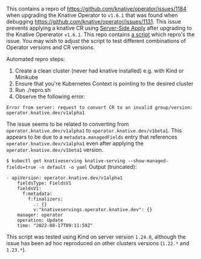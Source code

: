 This contains a repro of https://github.com/knative/operator/issues/1184 when upgrading the Knative Operator to `v1.6.1` that was found when debugging https://github.com/knative/operator/issues/1131. This issue prevents
applying a knative CR using [Server-Side Apply](https://kubernetes.io/docs/reference/using-api/server-side-apply/) after upgrading to the Knative Opererator `v1.6.1`.
This repo contains [a script](./repro.sh) which repro's the issue.  You may wish to adjust the script to test different combinations of Operator versions and CR versions.

Automated repro steps:
1) Create a clean cluster (never had knative installed) e.g. with Kind or Minikube
2) Ensure that you're Kubernetes Context is pointing to the desired cluster
3) Run ./repro.sh
4) Observe the following error:

```
Error from server: request to convert CR to an invalid group/version: operator.knative.dev/v1alpha1
```

The issue seems to be related to converting from `operator.knative.dev/v1alpha1` to `operator.knative.dev/v1beta1`. This appears to be due to a `metadata.managedFields` entry that references `operator.knative.dev/v1alpha1` even after applying the `operator.knative.dev/v1beta1` version.

`$ kubectl get knativeserving knative-serving --show-managed-fields=true -n default -o yaml`
Output (truncated):
```
- apiVersion: operator.knative.dev/v1alpha1
    fieldsType: FieldsV1
    fieldsV1:
      f:metadata:
        f:finalizers:
          .: {}
          v:"knativeservings.operator.knative.dev": {}
    manager: operator
    operation: Update
    time: "2022-08-17T09:11:59Z"
```

This script was tested using Kind on server version `1.24.0`, although the issue has been ad hoc reproduced on other clusters versions (`1.22.*` and `1.23.*`).
